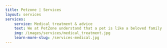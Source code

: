 ```yaml
---
title: Petzone | Services
layout: services
services: 
	service: Medical treatment & advice
	text: We at PetZone understand that a pet is like a beloved family member. Our skilled veterinarians are able to determine the cause of an illness effectively and efficiently, not only to help your pet but also to put your mind at ease.
	img: /images/services/medical_treatment.jpg
	learn-more-slug: /services-medical.jpg
---
```

